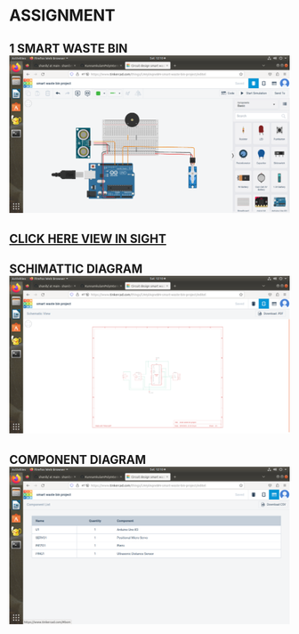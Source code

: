 # ASSIGNMENT 

## 1 SMART WASTE BIN             ![IMAGE](https://github.com/shanibmuhammd/shanib/blob/main/img/DAY%2010.png)
## [CLICK HERE VIEW IN SIGHT](https://www.tinkercad.com/things/lJWylAqneBN-smart-waste-bin-project/editel)
## SCHIMATTIC DIAGRAM            ![IMAGE](https://github.com/shanibmuhammd/shanib/blob/main/img/DAY%2010-1.png)
## COMPONENT DIAGRAM             ![IMAGE](https://github.com/shanibmuhammd/shanib/blob/main/img/DAY%2010-2.png)
